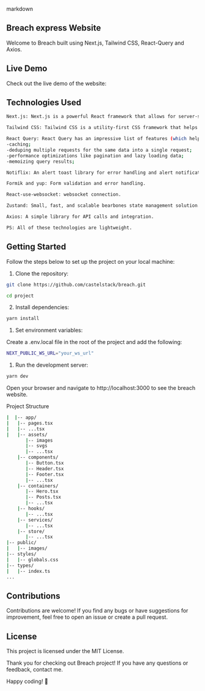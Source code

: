 <!-- @format -->

markdown

## Breach express Website

Welcome to Breach built using Next.js, Tailwind CSS, React-Query and Axios.

## Live Demo

Check out the live demo of the website:

## Technologies Used

```bash
Next.js: Next.js is a powerful React framework that allows for server-side rendering and easy creation of fast and scalable web applications.

Tailwind CSS: Tailwind CSS is a utility-first CSS framework that helps in rapid UI development. It provides a set of utility classes that allow for easy styling and customization.

React Query: React Query has an impressive list of features (which helps to minimize resource consumption):
-caching;
-deduping multiple requests for the same data into a single request;
-performance optimizations like pagination and lazy loading data;
-memoizing query results;

Notiflix: An alert toast library for error handling and alert notifications.

Formik and yup: Form validation and error handling.

React-use-websocket: websocket connection.

Zustand: Small, fast, and scalable bearbones state management solution.

Axios: A simple library for API calls and integration.

PS: All of these technologies are lightweight.
```

## Getting Started

Follow the steps below to set up the project on your local machine:

1. Clone the repository:

```bash
git clone https://github.com/castelstack/breach.git

cd project
```

2. Install dependencies:

```bash
yarn install
```

1. Set environment variables:

Create a .env.local file in the root of the project and add the following:

```bash
NEXT_PUBLIC_WS_URL="your_ws_url"
```

1. Run the development server:

```bash
yarn dev
```

Open your browser and navigate to http://localhost:3000 to see the breach website.

Project Structure

```bash
|  |-- app/
|   |-- pages.tsx
|   |-- ...tsx
|   |-- assets/
       |-- images
       |-- svgs
       |-- ...tsx
    |-- components/
       |-- Button.tsx
       |-- Header.tsx
       |-- Footer.tsx
       |-- ...tsx
    |-- containers/
       |-- Hero.tsx
       |-- Posts.tsx
       |-- ...tsx
    |-- hooks/
       |-- ...tsx
    |-- services/
       |-- ...tsx
    |-- store/
       |-- ...tsx
|-- public/
|   |-- images/
|-- styles/
|   |-- globals.css
|-- types/
|   |-- index.ts
...
```

## Contributions

Contributions are welcome! If you find any bugs or have suggestions for improvement, feel free to open an issue or create a pull request.

## License

This project is licensed under the MIT License.

Thank you for checking out Breach project! If you have any questions or feedback, contact me.

Happy coding! 🚀
